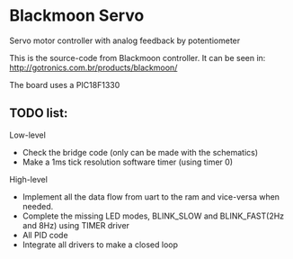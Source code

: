 # Blackmoon Servo
Servo motor controller with analog feedback by potentiometer

This is the source-code from Blackmoon controller. It can be seen in: 
http://gotronics.com.br/products/blackmoon/

The board uses a PIC18F1330

## TODO list:

Low-level
- Check the bridge code (only can be made with the schematics)
- Make a 1ms tick resolution software timer (using timer 0)

High-level
- Implement all the data flow from uart to the ram and vice-versa when needed.
- Complete the missing LED modes, BLINK_SLOW and BLINK_FAST(2Hz and 8Hz) using TIMER driver
- All PID code
- Integrate all drivers to make a closed loop
